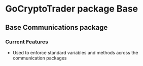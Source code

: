 # GoCryptoTrader package Base

## Base Communications package

### Current Features

+ Used to enforce standard variables and methods across the communication packages


